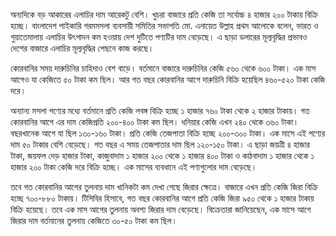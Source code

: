 অন্যদিকে বড় আকারের এলাচির দাম আরেকটু বেশি। খুচরা বাজারে প্রতি কেজি তা সর্বোচ্চ ৪ হাজার ২০০ টাকায় বিক্রি হচ্ছে। বাংলাদেশ পাইকারি গরমমসলা ব্যবসায়ী সমিতির সভাপতি মো. এনায়েত উল্লাহ প্রথম আলোকে বলেন, ভারত ও গুয়াতেমালায় এলাচির উৎপাদন কম হওয়ায় দেশ দুটিতে পণ্যটির দাম বেড়েছে। এ ছাড়া ডলারের মূল্যবৃদ্ধির প্রভাবও দেশের বাজারে এলাচির মূল্যবৃদ্ধির পেছনে কাজ করছে।

কোরবানির সময় দারুচিনির চাহিদাও বেশ বাড়ে। বর্তমানে বাজারে দারুচিনির কেজি ৫৬০ থেকে ৬০০ টাকা। এক মাস আগেও যা কেজিতে ৫০ টাকা কম ছিল। আর গত বছর কোরবানির আগে দারুচিনি বিক্রি হয়েছিল ৪৬০-৫২০ টাকা কেজি দরে।

অন্যান্য মসলা পণ্যের মধ্যে বর্তমানে প্রতি কেজি লবঙ্গ বিক্রি হচ্ছে ১ হাজার ৭৬০ টাকা থেকে ২ হাজার টাকায়। গত কোরবানির আগে এর দাম কেজিপ্রতি ২০০-৪০০ টাকা কম ছিল। ধনিয়ার কেজি এখন ২৪০ থেকে ৩৬০ টাকা। বছরখানেক আগে যা ছিল ১৩০-১৬০ টাকা। প্রতি কেজি তেজপাতা বিক্রি হচ্ছে ২০০-৩০০ টাকা। এক মাসে এই পণ্যের দাম ৫০ টাকার বেশি বেড়েছে। গত বছর এ সময় তেজপাতার দাম ছিল ১২০-১৫০ টাকা। এ ছাড়া জয়ত্রী ৪ হাজার টাকা, জয়ফল দেড় হাজার টাকা, কাজুবাদাম ১ হাজার ২০০ থেকে ১ হাজার ৪০০ টাকা ও কাঠবাদাম ১ হাজার থেকে ১ হাজার ২০০ টাকা কেজি দরে বিক্রি হচ্ছে। এক মাসের ব্যবধানে এই পণ্যগুলোর দাম বেড়েছে।

তবে গত কোরবানির আগের তুলনায় দাম খানিকটা কম দেখা গেছে জিরার ক্ষেত্রে। বাজারে এখন প্রতি কেজি জিরা বিক্রি হচ্ছে ৭০০-৮৮০ টাকায়। টিসিবির হিসাবে, গত বছর কোরবানির আগে প্রতি কেজি জিরা ৯৫০ থেকে ১ হাজার টাকায় বিক্রি হয়েছে। তবে এক মাস আগের তুলনায় অবশ্য জিরার দাম বেড়েছে। বিক্রেতারা জানিয়েছেন, এক মাসে আগে জিরার দাম বর্তমানের তুলনায় কেজিতে ৩০-৫০ টাকা কম ছিল।

